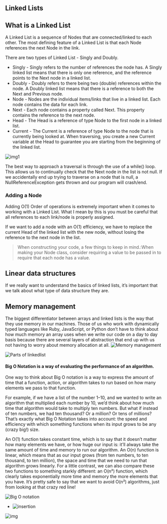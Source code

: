 ## Linked Lists

## What is a Linked List
A Linked List is a sequence of Nodes that are connected/linked to each other. The most defining feature of a Linked List is that each Node references the next Node in the link.

There are two types of Linked List - Singly and Doubly.

- Singly - Singly refers to the number of references the node has. A Singly linked list means that there is only one reference, and the reference points to the Next node in a linked list.
- Doubly - Doubly refers to there being two (double) references within the node. A Doubly linked list means that there is a reference to both the Next and Previous node.
- Node - Nodes are the individual items/links that live in a linked list. Each node contains the data for each link.
- Next - Each node contains a property called Next. This property contains the reference to the next node.
- Head - The Head is a reference of type Node to the first node in a linked list.
- Current - The Current is a reference of type Node to the node that is currently being looked at. When traversing, you create a new Current variable at the Head to guarantee you are starting from the beginning of the linked list.

![img1](https://codefellows.github.io/common_curriculum/data_structures_and_algorithms/Code_401/class-05/resources/images/LinkedList1.PNG)



The best way to approach a traversal is through the use of a while() loop. This allows us to continually check that the Next node in the list is not null. If we accidentally end up trying to traverse on a node that is null, a NullReferenceException gets thrown and our program will crash/end.


### Adding a Node
Adding O(1)
Order of operations is extremely important when it comes to working with a Linked List. What I mean by this is you must be careful that all references to each link/node is properly assigned.

If we want to add a node with an O(1) efficiency, we have to replace the current Head of the linked list with the new node, without losing the reference to the next node in the list.

> When constructing your code, a few things to keep in mind.:When making your Node class, consider requiring a value to be passed in to require that each node has a value.



## Linear data structures
If we really want to understand the basics of linked lists, it’s important that we talk about what type of data structure they are.


## Memory management
The biggest differentiator between arrays and linked lists is the way that they use memory in our machines. Those of us who work with dynamically typed languages like Ruby, JavaScript, or Python don’t have to think about how much memory an array uses when we write our code on a day to day basis because there are several layers of abstraction that end up with us not having to worry about memory allocation at all.
![Memory management](https://miro.medium.com/max/700/1*G43FVT5xJ1n1QDKVNZUxXQ.jpeg)



![Parts of linkedlist](https://miro.medium.com/max/700/1*K0_eV07tJtKQSVGKfP18bw.jpeg)


#### Big O Notation is a way of evaluating the performance of an algorithm.

One way to think about Big O notation is a way to express the amount of time that a function, action, or algorithm takes to run based on how many elements we pass to that function.

For example, if we have a list of the number 1–10, and we wanted to write an algorithm that multiplied each number by 10, we’d think about how much time that algorithm would take to multiply ten numbers. But what if instead of ten numbers, we had ten thousand? Or a million? Or tens of millions? That’s exactly what Big O Notation takes into account: the speed and efficiency with which something functions when its input grows to be any (crazy big!) size.

An O(1) function takes constant time, which is to say that it doesn’t matter how many elements we have, or how huge our input is: it’ll always take the same amount of time and memory to run our algorithm. An O(n) function is linear, which means that as our input grows (from ten numbers, to ten thousand, to ten million), the space and time that we need to run that algorithm grows linearly.
For a little contrast, we can also compare these two functions to something starkly different: an O(n²) function, which clearly takes exponentially more time and memory the more elements that you have. It’s pretty safe to say that we want to avoid O(n²) algorithms, just from looking at that crazy red line!

![Big O notation](https://miro.medium.com/max/500/1*FC0XX0-9Vx7yCS0dTS2Zrw.jpeg)


- ![insertion](https://miro.medium.com/max/700/1*Jy5tjwrMdtpGl2ceq4f94A.jpeg)

![img](https://miro.medium.com/max/700/1*cUehR5S18XSoVLaPNfNzlA.jpeg)
